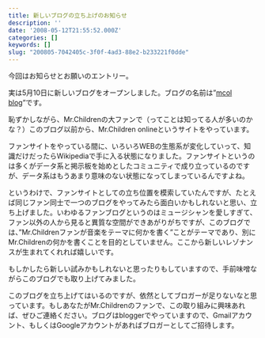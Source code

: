 ```yaml
---
title: 新しいブログの立ち上げのお知らせ
description: ''
date: '2008-05-12T21:55:52.000Z'
categories: []
keywords: []
slug: "200805-7042405c-3f0f-4ad3-88e2-b233221f0dde"
---
```

今回はお知らせとお願いのエントリー。

実は5月10日に新しいブログをオープンしました。ブログの名前は”[mcol blog](http://blog.mrchildren-fan.net/)”です。

恥ずかしながら、Mr.Childrenの大ファンで（ってことは知ってる人が多いのかな？）このブログ以前から、Mr.Children onlineというサイトをやっています。

ファンサイトをやっている間に、いろいろWEBの生態系が変化していって、知識だけだったらWikipediaで手に入る状態になりました。ファンサイトというのは多くがデータ系と掲示板を始めとしたコミュニティで成り立っているのですが、データ系はもうあまり意味のない状態になってしまっているんですよね。

というわけで、ファンサイトとしての立ち位置を模索していたんですが、たとえば同じファン同士で一つのブログをやってみたら面白いかもしれないと思い、立ち上げました。いわゆるファンブログというのはミュージシャンを愛しすぎて、ファン以外の人から見ると異質な空間ができあがりがちですが、このブログでは、”Mr.Childrenファンが音楽をテーマに何かを書く”ことがテーマであり、別にMr.Childrenの何かを書くことを目的としていません。ここから新しいレゾナンスが生まれてくれれば嬉しいです。

もしかしたら新しい試みかもしれないと思ったりもしていますので、手前味噌ながらこのブログでも取り上げてみました。

このブログを立ち上げてはいるのですが、依然としてブロガーが足りないなと思っています。もしあなたがMr.Childrenのファンで、この取り組みに興味あれば、ぜひご連絡ください。ブログはbloggerでやっていますので、Gmailアカウント、もしくはGoogleアカウントがあればブロガーとしてご招待します。